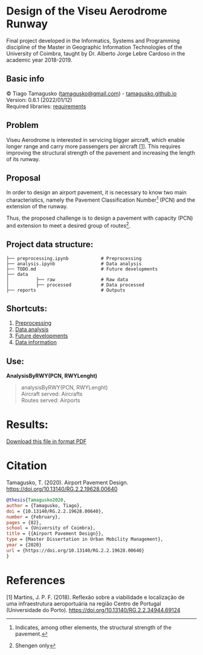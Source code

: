 # Design of the Viseu Aerodrome Runway

Final project developed in the Informatics, Systems and Programming discipline of the Master in Geographic Information Technologies of the University of Coimbra, taught by Dr. Alberto Jorge Lebre Cardoso in the academic year 2018-2019.

## Basic info

© Tiago Tamagusko (tamagusko@gmail.com) - [tamagusko.github.io](https://tamagusko.github.io)  
Version: 0.6.1 (2022/01/12)  
Required libraries: [requirements](/requirements.txt)  

## Problem

Viseu Aerodrome is interested in servicing bigger aircraft, which enable longer range and carry more passengers per aircraft [[1]](#1). This requires improving the structural strength of the pavement and increasing the length of its runway.

## Proposal

In order to design an airport pavement, it is necessary to know two main characteristics, namely the Pavement Classification Number[^1] (PCN) and the extension of the runway.

Thus, the proposed challenge is to design a pavement with capacity (PCN) and extension to meet a desired group of routes[^2].

[^1]: Indicates, among other elements, the structural strength of the pavement.
[^2]: Shengen only

## Project data structure:

    ├── preprocessing.ipynb            # Preprocessing 
    ├── analysis.ipynb                 # Data analysis
    ├── TODO.md                        # Future developments
    ├── data                  
    │          ├── raw                 # Raw data
    │          ├── processed           # Data processed
    ├── reports                        # Outputs

## Shortcuts:

1. [Preprocessing](preprocessing.ipynb)  
2. [Data analysis](analysis.ipynb)
3. [Future developments](TODO.md)
4. [Data information](/data)

## Use:

**AnalysisByRWY(PCN, RWYLenght)**

> analysisByRWY(PCN, RWYLenght)  
> Aircraft served: Aircrafts  
> Routes served: Airports

# Results:

[Download this file in format PDF](/reports/20191229Results.pdf)

# Citation

Tamagusko, T. (2020). Airport Pavement Design. https://doi.org/10.13140/RG.2.2.19628.00640

```bibtex
@thesis{Tamagusko2020,
author = {Tamagusko, Tiago},
doi = {10.13140/RG.2.2.19628.00640},
number = {February},
pages = {82},
school = {University of Coimbra},
title = {{Airport Pavement Design}},
type = {Master Dissertation in Urban Mobility Management},
year = {2020}
url = {https://doi.org/10.13140/RG.2.2.19628.00640}
}
```

# References

[1] 
Martins, J. P. F. (2018). 
Reflexão sobre a viabilidade e localização de uma infraestrutura aeroportuária na região Centro de Portugal (Universidade do Porto). https://doi.org/10.13140/RG.2.2.34944.69124
